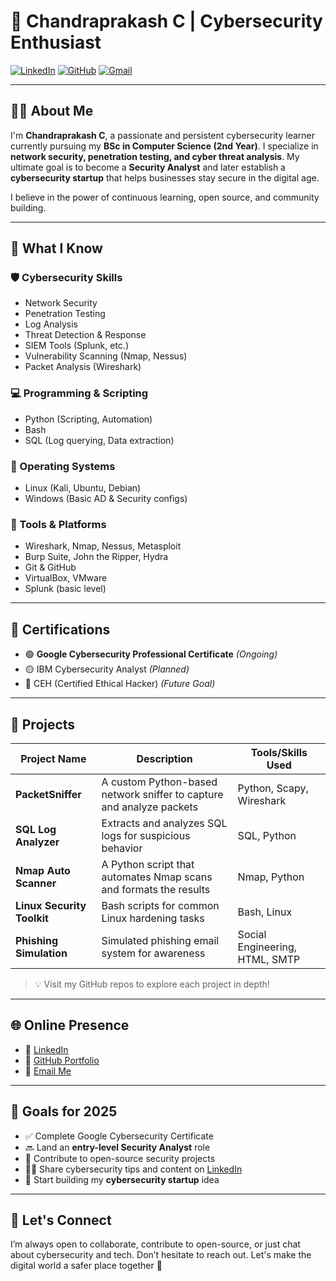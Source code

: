 # 🚀 Chandraprakash C | Cybersecurity Enthusiast

[![LinkedIn](https://img.shields.io/badge/LinkedIn-Connect-blue?logo=linkedin)](https://www.linkedin.com/in/chandraprakash87/)
[![GitHub](https://img.shields.io/badge/GitHub-Follow-black?logo=github)](https://github.com/chandruthehacker)
[![Gmail](https://img.shields.io/badge/Email-cyberchandru87@gmail.com-red?logo=gmail)](mailto:cyberchandru87@gmail.com)

---

## 👨‍💻 About Me

I'm **Chandraprakash C**, a passionate and persistent cybersecurity learner currently pursuing my **BSc in Computer Science (2nd Year)**. I specialize in **network security, penetration testing, and cyber threat analysis**. My ultimate goal is to become a **Security Analyst** and later establish a **cybersecurity startup** that helps businesses stay secure in the digital age.

I believe in the power of continuous learning, open source, and community building.

---

## 🧠 What I Know

### 🛡️ Cybersecurity Skills
- Network Security
- Penetration Testing
- Log Analysis
- Threat Detection & Response
- SIEM Tools (Splunk, etc.)
- Vulnerability Scanning (Nmap, Nessus)
- Packet Analysis (Wireshark)

### 💻 Programming & Scripting
- Python (Scripting, Automation)
- Bash
- SQL (Log querying, Data extraction)

### 🐧 Operating Systems
- Linux (Kali, Ubuntu, Debian)
- Windows (Basic AD & Security configs)

### 🧰 Tools & Platforms
- Wireshark, Nmap, Nessus, Metasploit
- Burp Suite, John the Ripper, Hydra
- Git & GitHub
- VirtualBox, VMware
- Splunk (basic level)

---

## 📜 Certifications

- 🟢 **Google Cybersecurity Professional Certificate** *(Ongoing)*
- 🟡 IBM Cybersecurity Analyst *(Planned)*
- 📘 CEH (Certified Ethical Hacker) *(Future Goal)*

---

## 🔭 Projects

| Project Name | Description | Tools/Skills Used |
|--------------|-------------|-------------------|
| **PacketSniffer** | A custom Python-based network sniffer to capture and analyze packets | Python, Scapy, Wireshark |
| **SQL Log Analyzer** | Extracts and analyzes SQL logs for suspicious behavior | SQL, Python |
| **Nmap Auto Scanner** | A Python script that automates Nmap scans and formats the results | Nmap, Python |
| **Linux Security Toolkit** | Bash scripts for common Linux hardening tasks | Bash, Linux |
| **Phishing Simulation** | Simulated phishing email system for awareness | Social Engineering, HTML, SMTP |

> 💡 Visit my GitHub repos to explore each project in depth!

---

## 🌐 Online Presence

- 💼 [LinkedIn](https://www.linkedin.com/in/chandraprakash87/)
- 📁 [GitHub Portfolio](https://github.com/chandruthehacker)
- 📨 [Email Me](mailto:cyberchandru87@gmail.com)

---

## 🎯 Goals for 2025

- ✅ Complete Google Cybersecurity Certificate
- 🔜 Land an **entry-level Security Analyst** role
- 🚀 Contribute to open-source security projects
- 🧑‍🏫 Share cybersecurity tips and content on [LinkedIn](https://www.linkedin.com/in/chandraprakash87/)
- 🏁 Start building my **cybersecurity startup** idea

---

## 📢 Let's Connect

I’m always open to collaborate, contribute to open-source, or just chat about cybersecurity and tech. Don’t hesitate to reach out. Let's make the digital world a safer place together 🔐

